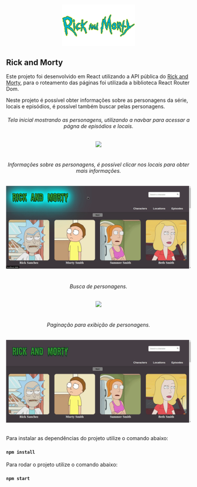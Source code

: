 
<div align="center">
    <img width="200px" src="readme/rickandmorty.png"/>
</div>
<h2>Rick and Morty</h2>

<p>Este projeto foi desenvolvido em React utilizando a API pública do <a href="https://rickandmortyapi.com/">Rick and Morty</a>, para o roteamento das páginas foi utilizada a biblioteca React Router Dom.</p><p>Neste projeto é possível obter informações sobre as personagens da série, locais e episódios, é possível também buscar pelas personagens.</p>

<div align="center">
    <h6>Tela inicial mostrando as personagens, utilizando a navbar para acessar a págna de episódios e locais.</h6>
    <img width="600px" src="readme/telainicial.gif"/>
</div>
<br/>

<div align="center">
    <h6>Informações sobre as personagens, é possível clicar nos locais para obter mais informações.</h6>
    <img width="600px" src="readme/personagens.gif"/>
</div>
<br/>

<div align="center">
    <h6>Busca de personagens.</h6>
    <img width="600px" src="readme/busca.gif"/>
</div>
<br/>

<div align="center">
    <h6>Paginação para exibição de personagens.</h6>
    <img width="600px" src="readme/pagination.gif"/>
</div>
<br/>

<p>Para instalar as dependências do projeto utilize o comando abaixo:</p>

#### `npm install`

<p>Para rodar o projeto utilize o comando abaixo:</p>

#### `npm start`

